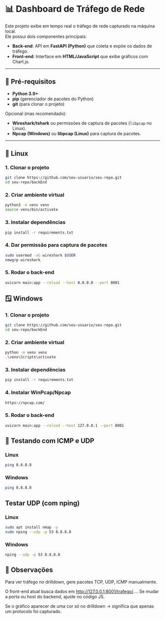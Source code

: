 # 📊 Dashboard de Tráfego de Rede

Este projeto exibe em tempo real o tráfego de rede capturado na máquina local.  
Ele possui dois componentes principais:  

- **Back-end**: API em **FastAPI (Python)** que coleta e expõe os dados de tráfego.  
- **Front-end**: Interface em **HTML/JavaScript** que exibe gráficos com Chart.js.  

---

## 🚀 Pré-requisitos

- **Python 3.9+**  
- **pip** (gerenciador de pacotes do Python)  
- **git** (para clonar o projeto)  

Opcional (mas recomendado):  
- **Wireshark/tshark** ou permissões de captura de pacotes (`libpcap` no Linux).  
- **Npcap (Windows)** ou **libpcap (Linux)** para captura de pacotes.  

---

## 🐧 Linux

### 1. Clonar o projeto
```bash
git clone https://github.com/seu-usuario/seu-repo.git
cd seu-repo/backEnd
```
### 2. Criar ambiente virtual
```bash
python3 -m venv venv
source venv/bin/activate
```
### 3. Instalar dependências
```bash
pip install -r requirements.txt
```
### 4. Dar permissão para captura de pacotes
```bash
sudo usermod -aG wireshark $USER
newgrp wireshark
```
### 5. Rodar o back-end
```bash
uvicorn main:app --reload --host 0.0.0.0 --port 8001
```

## 🪟 Windows
### 1. Clonar o projeto
```bash
git clone https://github.com/seu-usuario/seu-repo.git
cd seu-repo/backEnd
```
### 2. Criar ambiente virtual
```bash
python -m venv venv
.\venv\Scripts\activate
```
### 3. Instalar dependências
```bash
pip install -r requirements.txt
```
### 4. Instalar WinPcap/Npcap
```bash
https://npcap.com/
```
### 5. Rodar o back-end
```bash
uvicorn main:app --reload --host 127.0.0.1 --port 8001
```

## 🔎 Testando com ICMP e UDP
### Linux
```bash
ping 8.8.8.8
```
### Windows
```bash
ping 8.8.8.8
```

## Testar UDP (com nping)
### Linux
```bash
sudo apt install nmap -y
sudo nping --udp -p 53 8.8.8.8
```
### Windows
```bash
nping --udp -p 53 8.8.8.8
```

## 📌 Observações

Para ver tráfego no drilldown, gere pacotes TCP, UDP, ICMP manualmente.

O front-end atual busca dados em http://127.0.0.1:8001/trafego/....
Se mudar a porta ou host do backend, ajuste no código JS.

Se o gráfico aparecer de uma cor só no drilldown → significa que apenas um protocolo foi capturado.

